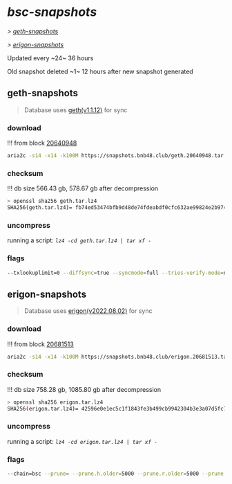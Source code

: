 # *bsc-snapshots*


*\> [geth-snapshots](#geth-snapshots)*

*\> [erigon-snapshots](#erigon-snapshots)*

Updated every ~24~ 36 hours

Old snapshot deleted ~1~ 12 hours after new snapshot generated

## geth-snapshots


> Database uses [geth(v1.1.12)](https://github.com/bnb-chain/bsc/releases/tag/v1.1.12) for sync


### download

<!-- begin_geth -->

!!! from block [20640948](https://bscscan.com/block/20640948)
```bash
aria2c -s14 -x14 -k100M https://snapshots.bnb48.club/geth.20640948.tar.lz4 -o geth.tar.lz4
```


### checksum


!!! db size 566.43 gb, 578.67 gb after decompression
```bash
> openssl sha256 geth.tar.lz4
SHA256(geth.tar.lz4)= fb74ed53474bfb9d48de74fdeabdf0cfc632ae99824e2b9749dfda6a289bfcf9
```

<!-- end_geth -->

### uncompress


running a script: _`lz4 -cd geth.tar.lz4 | tar xf -`_


### flags


```bash
--txlookuplimit=0 --diffsync=true --syncmode=full --tries-verify-mode=none --pruneancient=true --diffblock=5000
```


## erigon-snapshots


> Database uses [erigon(v2022.08.02)](https://github.com/ledgerwatch/erigon/releases/tag/v2022.08.02) for sync


### download

<!-- begin_erigon -->

!!! from block [20681513](https://bscscan.com/block/20681513)
```bash
aria2c -s14 -x14 -k100M https://snapshots.bnb48.club/erigon.20681513.tar.lz4 -o erigon.tar.lz4
```


### checksum


!!! db size 758.28 gb, 1085.80 gb after decompression
```bash
> openssl sha256 erigon.tar.lz4
SHA256(erigon.tar.lz4)= 42596e0e1ec5c1f1843fe3b499cb9942304b3e3a07d5fc7c2ae050081d3a0f1e
```

<!-- end_erigon -->

### uncompress


running a script: _`lz4 -cd erigon.tar.lz4 | tar xf -`_


### flags


```bash
--chain=bsc --prune= --prune.h.older=5000 --prune.r.older=5000 --prune.t.older=5000 --prune.c.older=5000 --db.pagesize=16k
```
